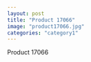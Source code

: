 ```yaml
---
layout: post
title: "Product 17066"
image: "product17066.jpg"
categories: "category1"
---
```

Product 17066
